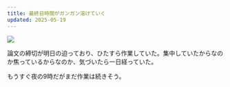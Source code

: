 ```yaml
---
title: 最終日時間がガンガン溶けていく
updated: 2025-05-19
---
```

![](https://i.imgur.com/7EMsCtn.jpeg)

論文の締切が明日の迫っており、ひたすら作業していた。集中していたからなのか焦っているからなのか、気づいたら一日経っていた。

もうすぐ夜の9時だがまだ作業は続きそう。